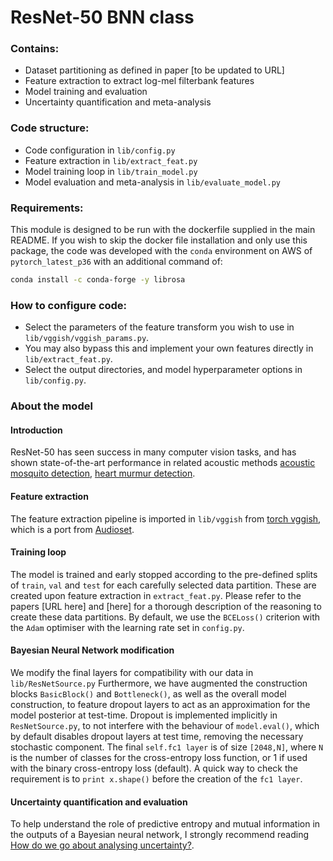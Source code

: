 # ResNet-50 BNN class
### Contains:
* Dataset partitioning as defined in paper [to be updated to URL]
* Feature extraction to extract log-mel filterbank features
* Model training and evaluation
* Uncertainty quantification and meta-analysis

### Code structure:
* Code configuration in `lib/config.py`
* Feature extraction in `lib/extract_feat.py`
* Model training loop in `lib/train_model.py`
* Model evaluation and meta-analysis in `lib/evaluate_model.py`

### Requirements:
This module is designed to be run with the dockerfile supplied in the main README. If you wish to skip the docker file installation and only use this package, the code was developed with the `conda` environment on AWS of `pytorch_latest_p36` with an additional command of:
```bash
conda install -c conda-forge -y librosa
```

### How to configure code:
* Select the parameters of the feature transform you wish to use in `lib/vggish/vggish_params.py`.
* You may also bypass this and implement your own features directly in `lib/extract_feat.py`.
* Select the output directories, and model hyperparameter options in `lib/config.py`.

### About the model
#### Introduction
ResNet-50 has seen success in many computer vision tasks, and has shown state-of-the-art performance in related acoustic methods [acoustic mosquito detection](https://arxiv.org/abs/2110.07607), [heart murmur detection](https://cinc.org/2022/Program/accepted/355_Preprint.pdf).

#### Feature extraction
The feature extraction pipeline is imported in `lib/vggish` from [torch vggish](https://github.com/harritaylor/torchvggish), which is a port from [Audioset](https://arxiv.org/abs/1609.09430).

#### Training loop
The model is trained and early stopped according to the pre-defined splits of `train`, `val` and `test` for each carefully selected data partition. These are created upon feature extraction in `extract_feat.py`. Please refer to the papers [URL here] and [here] for a thorough description of the reasoning to create these data partitions. By default, we use the `BCELoss()` criterion with the `Adam` optimiser with the learning rate set in `config.py`.

#### Bayesian Neural Network modification
We modify the final layers for compatibility with our data in `lib/ResNetSource.py` Furthermore, we have augmented the construction blocks `BasicBlock()` and `Bottleneck()`, as well as the overall model construction, to feature dropout layers to act as an approximation for the model posterior at test-time. Dropout is implemented implicitly in `ResNetSource.py`, to not interfere with the behaviour of `model.eval()`, which by default disables dropout layers at test time, removing the necessary stochastic component. The final `self.fc1 layer` is of size `[2048,N]`, where `N` is the number of classes for the cross-entropy loss function, or 1 if used with the binary cross-entropy loss (default). A quick way to check the requirement is to `print x.shape()` before the creation of the `fc1 layer`.

#### Uncertainty quantification and evaluation
To help understand the role of predictive entropy and mutual information in the outputs of a Bayesian neural network, I strongly recommend reading [How do we go about analysing uncertainty?](https://adamcobb.github.io/journal/bnn.html).


